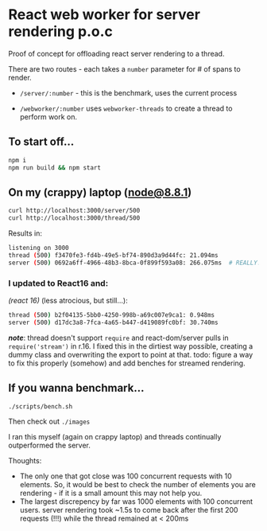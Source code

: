 
# React web worker for server rendering p.o.c

Proof of concept for offloading react server rendering to a thread.

There are two routes - each takes a `number` parameter for # of spans to render.

- `/server/:number` - this is the benchmark, uses the current process

- `/webworker/:number` uses `webworker-threads` to create a thread to perform work on.

## To start off...

```sh
npm i
npm run build && npm start
```

## On my (crappy) laptop (node@8.8.1)

```sh
curl http://localhost:3000/server/500
curl http://localhost:3000/thread/500
```

Results in:

```sh
listening on 3000
thread (500) f3470fe3-fd4b-49e5-bf74-890d3a9d44fc: 21.094ms
server (500) 0692a6ff-4966-48b3-8bca-0f899f593a08: 266.075ms  # REALLY!
```

### I updated to React16 and:

*(react 16)* (less atrocious, but still...):
```sh
thread (500) b2f04135-5bb0-4250-998b-a69c007e9ca1: 0.948ms
server (500) d17dc3a8-7fca-4a65-b447-d419089fc0bf: 30.740ms
```

***note***: thread doesn't support `require` and react-dom/server pulls in `require('stream')` in r.16.  I fixed this in the dirtiest way possible, creating a dummy class and overwriting the export to point at that.  todo: figure a way to fix this properly (somehow) and add benches for streamed rendering.

## If you wanna benchmark...

```sh
./scripts/bench.sh
```

Then check out `./images`

I ran this myself (again on crappy laptop) and threads continually outperformed the server.

Thoughts:

* The only one that got close was 100 concurrent requests with 10 elements.  So, it would be best to check the number of elements you are rendering - if it is a small amount this may not help you.
* The largest discrepency by far was 1000 elements with 100 concurrent users.  server rendering took ~1.5s to come back after the first 200 requests (!!!) while the thread remained at < 200ms

